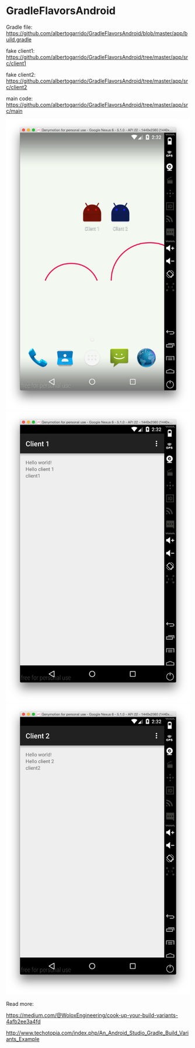 # GradleFlavorsAndroid

Gradle file: https://github.com/albertogarrido/GradleFlavorsAndroid/blob/master/app/build.gradle

fake client1: https://github.com/albertogarrido/GradleFlavorsAndroid/tree/master/app/src/client1

fake client2: https://github.com/albertogarrido/GradleFlavorsAndroid/tree/master/app/src/client2

main code: https://github.com/albertogarrido/GradleFlavorsAndroid/tree/master/app/src/main


![alt tag](screenshots/1.png)
![alt tag](screenshots/2.png)
![alt tag](screenshots/3.png)

Read more: 

https://medium.com/@WoloxEngineering/cook-up-your-build-variants-4afb2ee3a4fd

http://www.techotopia.com/index.php/An_Android_Studio_Gradle_Build_Variants_Example
